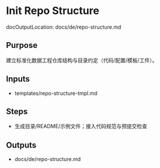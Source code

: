 # Init Repo Structure

docOutputLocation: docs/de/repo-structure.md

## Purpose

建立标准化数据工程仓库结构与目录约定（代码/配置/模板/工件）。

## Inputs

- templates/repo-structure-tmpl.md

## Steps

- 生成目录/README/示例文件；接入代码规范与预提交检查

## Outputs

- docs/de/repo-structure.md
